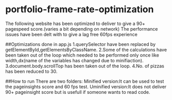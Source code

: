 # portfolio-frame-rate-optimization
The following website has been optimized to deliver to give a 90+ pagespeed score.(varies a bit depending on network)
The performance issues have been delt with to give a lag free 60fps experience

##Optimizations done in app.js
1.querySelector have been replaced by getElementById,getElementsByClassName.
2.Some of the calculations have been taken out of the loop which needed to be performed only once like width,dx(name of the variables has changed due to minifiaction).
3.document.body.scrollTop has been taken out of the loop.
4.No. of pizzas has been reduced to 30.

##How to run
There are two folders:
Minified version:It can be used to test the pageinsights score and 60 fps test.
Uminified version:It does not deliver 90+ pageinsight score but is usefull if someone wants to read code.

